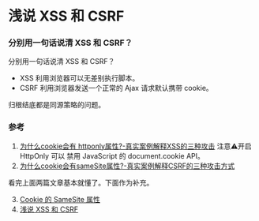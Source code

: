 # 浅说 XSS 和 CSRF

### 分别用一句话说清 XSS 和 CSRF？

分别用一句话说清 XSS 和 CSRF？

- XSS 利用浏览器可以无差别执行脚本。
- CSRF 利用浏览器发送一个正常的 Ajax 请求默认携带 cookie。

归根结底都是同源策略的问题。

### 参考
1. [为什么cookie会有 httponly属性?-真实案例解释XSS的三种攻击](https://juejin.im/post/6857698580817182728#heading-3) 注意⚠️开启 HttpOnly 可以 禁用 JavaScript 的 document.cookie API。
2. [为什么cookie会有sameSite属性?-真实案例解释CSRF的三种攻击方式](https://juejin.im/post/6859276462504017927#heading-4)

看完上面两篇文章基本就懂了。下面作为补充。

3. [Cookie 的 SameSite 属性](http://www.ruanyifeng.com/blog/2019/09/cookie-samesite.html)
4. [浅说 XSS 和 CSRF](https://github.com/dwqs/blog/issues/68#issue-341323658)

